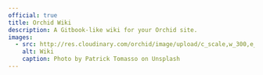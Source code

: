```yaml
---
official: true
title: Orchid Wiki
description: A Gitbook-like wiki for your Orchid site. 
images:
  - src: http://res.cloudinary.com/orchid/image/upload/c_scale,w_300,e_blur:150/v1524973072/plugins/wiki.jpg
    alt: Wiki
    caption: Photo by Patrick Tomasso on Unsplash
---
```

